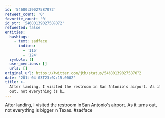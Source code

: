 ```yaml
---
id: '54680139027587072'
retweet_count: '0'
favorite_count: '0'
id_str: '54680139027587072'
retweeted: false
entities:
  hashtags:
    - text: sadface
      indices:
        - '116'
        - '124'
  symbols: []
  user_mentions: []
  urls: []
original_url: https://twitter.com/jth/status/54680139027587072
date: '2011-04-03T23:02:15.000Z'
title: >-
  After landing, I visited the restroom in San Antonio's airport. As it turns
  out, not everything is b…
---
```


After landing, I visited the restroom in San Antonio's airport. As it turns out, not everything is bigger in Texas. #sadface